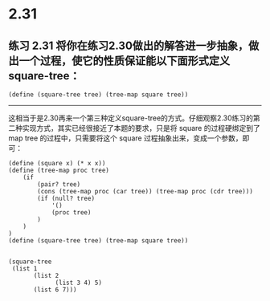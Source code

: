 # 2.31

## 练习 2.31 将你在练习2.30做出的解答进一步抽象，做出一个过程，使它的性质保证能以下面形式定义square-tree：

```
(define (square-tree tree) (tree-map square tree))
```
---

这相当于是2.30再来一个第三种定义square-tree的方式。仔细观察2.30练习的第二种实现方式，其实已经很接近了本题的要求，只是将 square 的过程硬绑定到了 map tree 的过程中，只需要将这个 square 过程抽象出来，变成一个参数，即可：

```eval-scheme
(define (square x) (* x x))
(define (tree-map proc tree) 
    (if
        (pair? tree)
        (cons (tree-map proc (car tree)) (tree-map proc (cdr tree)))
        (if (null? tree)
            '()
            (proc tree)
        )
    )
)
(define (square-tree tree) (tree-map square tree))


(square-tree
 (list 1
       (list 2
             (list 3 4) 5)
       (list 6 7)))
```